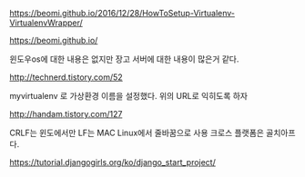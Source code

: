 <https://beomi.github.io/2016/12/28/HowToSetup-Virtualenv-VirtualenvWrapper/>

<https://beomi.github.io/>

윈도우os에 대한 내용은 없지만 장고 서버에 대한 내용이 많은거 같다.

<http://technerd.tistory.com/52>

myvirtualenv 로 가상환경 이름을 설정했다.
위의 URL로 익히도록 하자


<http://handam.tistory.com/127>

CRLF는 윈도에서만 LF는 MAC Linux에서 줄바꿈으로 사용 크로스 플랫폼은 골치아프다.

<https://tutorial.djangogirls.org/ko/django_start_project/>